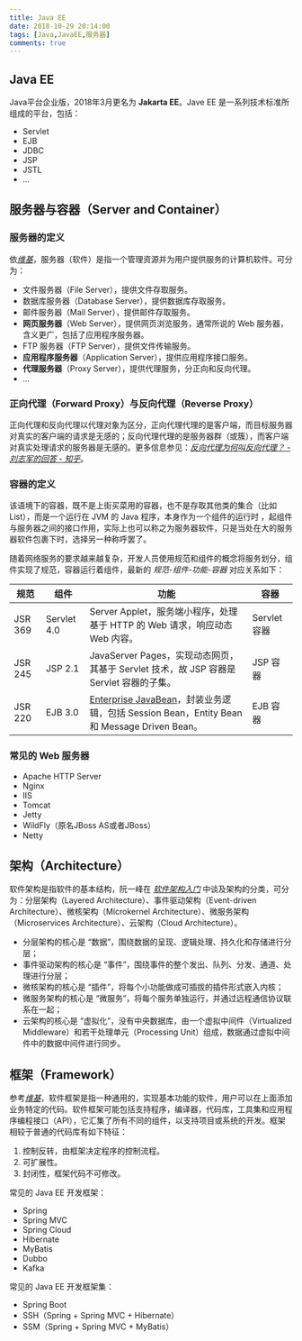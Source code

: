 ```yaml
---
title: Java EE
date: 2018-10-29 20:14:00
tags: [Java,JavaEE,服务器]
comments: true
---
```


## Java EE

Java平台企业版，2018年3月更名为 **Jakarta EE**。Jave EE 是一系列技术标准所组成的平台，包括：

- Servlet
- EJB
- JDBC
- JSP
- JSTL
- ...

## 服务器与容器（Server and Container）

### 服务器的定义

依[*维基*](https://zh.wikipedia.org/zh-cn/%E6%9C%8D%E5%8A%A1%E5%99%A8)，服务器（软件）是指一个管理资源并为用户提供服务的计算机软件。可分为：

- 文件服务器（File Server），提供文件存取服务。
- 数据库服务器（Database Server），提供数据库存取服务。
- 邮件服务器（Mail Server），提供邮件存取服务。
- **网页服务器**（Web Server），提供网页浏览服务，通常所说的 Web 服务器，含义更广，包括了应用程序服务器。
- FTP 服务器（FTP Server），提供文件传输服务。
- **应用程序服务器**（Application Server），提供应用程序接口服务。
- **代理服务器**（Proxy Server），提供代理服务，分正向和反向代理。
- ...

### 正向代理（Forward Proxy）与反向代理（Reverse Proxy）

正向代理和反向代理以代理对象为区分，正向代理代理的是客户端，而目标服务器对真实的客户端的请求是无感的；反向代理代理的是服务器群（或簇），而客户端对真实处理请求的服务器是无感的。更多信息参见：[*反向代理为何叫反向代理？ - 刘志军的回答 - 知乎*](https://www.zhihu.com/question/24723688/answer/128105528)。

### 容器的定义

该语境下的容器，既不是上街买菜用的容器，也不是存取其他类的集合（比如 List），而是一个运行在 JVM 的 Java 程序，本身作为一个组件的运行时 ，起组件与服务器之间的接口作用，实际上也可以称之为服务器软件，只是当处在大的服务器软件包裹下时，选择另一种称呼罢了。

随着网络服务的要求越来越复杂，开发人员使用规范和组件的概念将服务划分，组件实现了规范，容器运行着组件，最新的 *规范-组件-功能-容器* 对应关系如下：

| 规范    | 组件        | 功能                                                         | 容器         |
| ------- | ----------- | ------------------------------------------------------------ | ------------ |
| JSR 369 | Servlet 4.0 | Server Applet，服务端小程序，处理基于 HTTP 的 Web 请求，响应动态 Web 内容。 | Servlet 容器 |
| JSR 245 | JSP 2.1     | JavaServer Pages，实现动态网页，其基于 Servlet 技术，故 JSP 容器是 Servlet 容器的子集。 | JSP 容器     |
| JSR 220 | EJB 3.0     | [Enterprise JavaBean](https://zh.wikipedia.org/zh-cn/EJB#EJB_3.0)，封装业务逻辑，包括 Session Bean，Entity Bean 和 Message Driven Bean。 | EJB 容器     |

### 常见的 Web 服务器

- Apache HTTP Server
- Nginx
- IIS
- Tomcat
- Jetty
- WildFly（原名JBoss AS或者JBoss）
- Netty

## 架构（Architecture）

软件架构是指软件的基本结构，阮一峰在 [*软件架构入门*](http://www.ruanyifeng.com/blog/2016/09/software-architecture.html) 中谈及架构的分类，可分为：分层架构（Layered Architecture）、事件驱动架构（Event-driven Architecture）、微核架构（Microkernel Architecture）、微服务架构（Microservices Architecture）、云架构（Cloud Architecture）。

- 分层架构的核心是 “数据”，围绕数据的呈现、逻辑处理、持久化和存储进行分层；
- 事件驱动架构的核心是 “事件”，围绕事件的整个发出、队列、分发、通道、处理进行分层；
- 微核架构的核心是 “插件”，将每个小功能做成可插拔的插件形式嵌入内核；
- 微服务架构的核心是 “微服务”，将每个服务单独运行，并通过远程通信协议联系在一起；
- 云架构的核心是 “虚拟化”，没有中央数据库，由一个虚拟中间件（Virtualized Middleware）和若干处理单元（Processing Unit）组成，数据通过虚拟中间件中的数据中间件进行同步。

## 框架（Framework）

参考[*维基*](https://en.wikipedia.org/wiki/Software_framework)，软件框架是指一种通用的，实现基本功能的软件，用户可以在上面添加业务特定的代码。软件框架可能包括支持程序，编译器，代码库，工具集和应用程序编程接口（API），它汇集了所有不同的组件，以支持项目或系统的开发。框架相较于普通的代码库有如下特征：

1. 控制反转，由框架决定程序的控制流程。
2. 可扩展性。
3. 封闭性，框架代码不可修改。

常见的 Java EE 开发框架：

- Spring
- Spring MVC
- Spring Cloud
- Hibernate
- MyBatis
- Dubbo
- Kafka

常见的 Java EE 开发框架集：

- Spring Boot
- SSH（Spring + Spring MVC + Hibernate）
- SSM（Spring + Spring MVC + MyBatis）